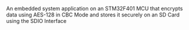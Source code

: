 An embedded system application on an STM32F401 MCU that encrypts data using AES-128 in CBC Mode and stores it securely on an SD Card using the SDIO Interface
